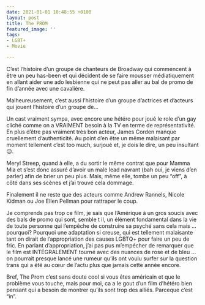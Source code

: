 ```yaml
---
date: 2021-01-01 10:48:55 +0100
layout: post
title: The PROM
featured_image: ''
tags:
- LGBT+
- Movie

---
```

C’est l’histoire d’un groupe de chanteurs de Broadway qui commencent à être un peu has-been et qui décident de se faire mousser médiatiquement en allant aider une ado lesbienne qui ne peut pas aller au bal de promo de fin d’année avec une cavalière. 

Malheureusement, c’est aussi l’histoire d’un groupe d’actrices et d’acteurs qui jouent l’histoire d’un groupe de...

Un cast vraiment sympa, avec encore une hétéro pour joué le role d’un gay cliché comme on a VRAIMENT besoin à la TV en terme de représentativité. En plus d’être pas vraiment très bon acteur, James Corden manque cruellement d’authenticité. Au point d’en être un même malaisant par moment tellement c’est too much, surjoué et, je dois le dire, un peu insultant 😥.

Meryl Streep, quand à elle, a du sortir le même contrat que pour Mamma Mia et s’est donc assuré d’avoir un male lead navrant (bah oui, je viens d’en parler) afin de brier un peu plus. Mais, même elle, tombe un peu “off”, à côté dans ses scènes et j’ai trouvé cela dommage. 

Finalement il ne reste que des acteurs comme Andrew Rannels, Nicole Kidman ou Joe Ellen Pellman pour rattraper le coup. 

Je comprends pas trop ce film, je sais que l’Amérique à un gros soucis avec des bals de promo qui sont, semble t il, un élément fondamental dans la vie de toute personne qui l’empêche de construire sa psyché sans cela mais ... pourquoi? Pourquoi une adaptation si creuse, qui est tellement malaisante tant on dirait de l’appropriation des causes LGBTQ+ pour faire un peu de fric. En parlant d’appropriation, j’ai pas pus m’empécher de remarquer que le film est INTÉGRALEMENT tourné avec des nuances de rose et de bleu ... on pourrait presque lancé une rumeur qu’ils ont voulu surfer sur la question trans qui a été au cœur de l’actu plus que jamais cette année encore. 

Bref, The Prom c’est sans doute cool si vous êtes américain et que le problème vous touche, mais pour moi, ca a le gout d’un film d’hétéro bien pensant qui a besoin de montrer qu’ils sont trop des alliés. Parceque c’est “in”.